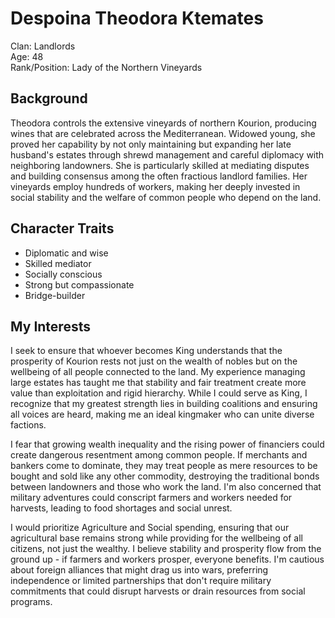 # Despoina Theodora Ktemates

Clan: Landlords  
Age: 48  
Rank/Position: Lady of the Northern Vineyards  

## Background

Theodora controls the extensive vineyards of northern Kourion, producing wines that are celebrated across the Mediterranean. Widowed young, she proved her capability by not only maintaining but expanding her late husband's estates through shrewd management and careful diplomacy with neighboring landowners. She is particularly skilled at mediating disputes and building consensus among the often fractious landlord families. Her vineyards employ hundreds of workers, making her deeply invested in social stability and the welfare of common people who depend on the land.

## Character Traits

- Diplomatic and wise
- Skilled mediator
- Socially conscious
- Strong but compassionate
- Bridge-builder

## My Interests

I seek to ensure that whoever becomes King understands that the prosperity of Kourion rests not just on the wealth of nobles but on the wellbeing of all people connected to the land. My experience managing large estates has taught me that stability and fair treatment create more value than exploitation and rigid hierarchy. While I could serve as King, I recognize that my greatest strength lies in building coalitions and ensuring all voices are heard, making me an ideal kingmaker who can unite diverse factions.

I fear that growing wealth inequality and the rising power of financiers could create dangerous resentment among common people. If merchants and bankers come to dominate, they may treat people as mere resources to be bought and sold like any other commodity, destroying the traditional bonds between landowners and those who work the land. I'm also concerned that military adventures could conscript farmers and workers needed for harvests, leading to food shortages and social unrest.

I would prioritize Agriculture and Social spending, ensuring that our agricultural base remains strong while providing for the wellbeing of all citizens, not just the wealthy. I believe stability and prosperity flow from the ground up - if farmers and workers prosper, everyone benefits. I'm cautious about foreign alliances that might drag us into wars, preferring independence or limited partnerships that don't require military commitments that could disrupt harvests or drain resources from social programs.

